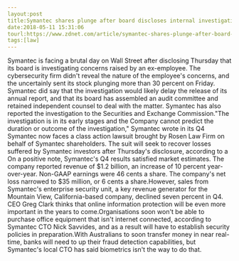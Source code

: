 ```yaml
---
layout:post
title:Symantec shares plunge after board discloses internal investigation
date:2018-05-11 15:31:06
tourl:https://www.zdnet.com/article/symantec-shares-plunge-after-board-discloses-internal-investigation/
tags:[law]
---
```

Symantec is facing a brutal day on Wall Street after disclosing Thursday that its board is investigating concerns raised by an ex-employee. The cybersecurity firm didn't reveal the nature of the employee's concerns, and the uncertainly sent its stock plunging more than 30 percent on Friday. Symantec did say that the investigation would likely delay the release of its annual report, and that its board has assembled an audit committee and retained independent counsel to deal with the matter. Symantec has also reported the investigation to the Securities and Exchange Commission."The investigation is in its early stages and the Company cannot predict the duration or outcome of the investigation," Symantec wrote in its Q4 Symantec now faces a class action lawsuit brought by Rosen Law Firm on behalf of Symantec shareholders. The suit will seek to recover losses suffered by Symantec investors after Thursday's disclosure, according to a On a positive note, Symantec's Q4 results satisfied market estimates. The company reported revenue of $1.2 billion, an increase of 10 percent year-over-year. Non-GAAP earnings were 46 cents a share. The company's net loss narrowed to $35 million, or 6 cents a share.However, sales from Symantec's enterprise security unit, a key revenue generator for the Mountain View, California-based company, declined seven percent in Q4. CEO Greg Clark thinks that online information protection will be even more important in the years to come.Organisations soon won't be able to purchase office equipment that isn't internet connected, according to Symantec CTO Nick Savvides, and as a result will have to establish security policies in preparation.With Australians to soon transfer money in near real-time, banks will need to up their fraud detection capabilities, but Symantec's local CTO has said biometrics isn't the way to do that.